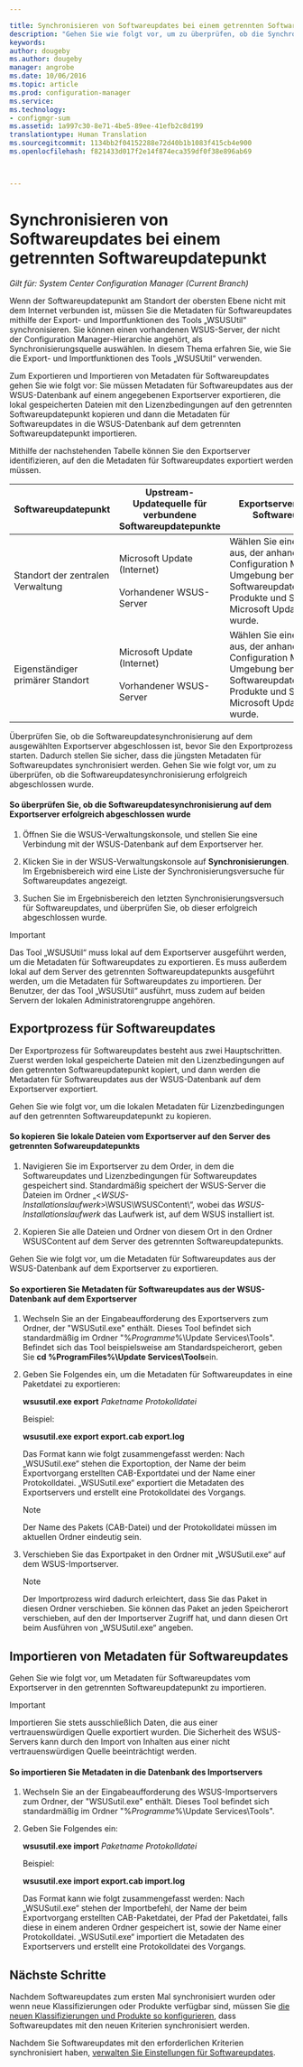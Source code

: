 ```yaml
---

title: Synchronisieren von Softwareupdates bei einem getrennten Softwareupdatepunkt | Configuration Manager
description: "Gehen Sie wie folgt vor, um zu überprüfen, ob die Synchronisierung von Softwareupdates auf dem Exportserver erfolgreich war, um Updates zu exportieren und um Metadaten von Updates zu importieren."
keywords: 
author: dougeby
ms.author: dougeby
manager: angrobe
ms.date: 10/06/2016
ms.topic: article
ms.prod: configuration-manager
ms.service: 
ms.technology:
- configmgr-sum
ms.assetid: 1a997c30-8e71-4be5-89ee-41efb2c8d199
translationtype: Human Translation
ms.sourcegitcommit: 1134bb2f04152288e72d40b1b1083f415cb4e900
ms.openlocfilehash: f821433d017f2e14f874eca359df0f38e896ab69



---
```


# <a name="synchronize-software-updates-from-a-disconnected-software-update-point"></a>Synchronisieren von Softwareupdates bei einem getrennten Softwareupdatepunkt  

*Gilt für: System Center Configuration Manager (Current Branch)*

 Wenn der Softwareupdatepunkt am Standort der obersten Ebene nicht mit dem Internet verbunden ist, müssen Sie die Metadaten für Softwareupdates mithilfe der Export- und Importfunktionen des Tools „WSUSUtil“ synchronisieren. Sie können einen vorhandenen WSUS-Server, der nicht der Configuration Manager-Hierarchie angehört, als Synchronisierungsquelle auswählen. In diesem Thema erfahren Sie, wie Sie die Export- und Importfunktionen des Tools „WSUSUtil“ verwenden.  

 Zum Exportieren und Importieren von Metadaten für Softwareupdates gehen Sie wie folgt vor: Sie müssen Metadaten für Softwareupdates aus der WSUS-Datenbank auf einem angegebenen Exportserver exportieren, die lokal gespeicherten Dateien mit den Lizenzbedingungen auf den getrennten Softwareupdatepunkt kopieren und dann die Metadaten für Softwareupdates in die WSUS-Datenbank auf dem getrennten Softwareupdatepunkt importieren.  

 Mithilfe der nachstehenden Tabelle können Sie den Exportserver identifizieren, auf den die Metadaten für Softwareupdates exportiert werden müssen.  

|Softwareupdatepunkt|Upstream-Updatequelle für verbundene Softwareupdatepunkte|Exportserver für getrennten Softwareupdatepunkt|  
|---------------------------|-----------------------------------------------------------------|------------------------------------------------------------|  
|Standort der zentralen Verwaltung|Microsoft Update (Internet)<br /><br /> Vorhandener WSUS-Server|Wählen Sie einen WSUS-Server aus, der anhand der in der Configuration Manager-Umgebung benötigten Softwareupdateklassifizierungen, Produkte und Sprachen mit Microsoft Update synchronisiert wurde.|  
|Eigenständiger primärer Standort|Microsoft Update (Internet)<br /><br /> Vorhandener WSUS-Server|Wählen Sie einen WSUS-Server aus, der anhand der in der Configuration Manager-Umgebung benötigten Softwareupdateklassifizierungen, Produkte und Sprachen mit Microsoft Update synchronisiert wurde.|  

 Überprüfen Sie, ob die Softwareupdatesynchronisierung auf dem ausgewählten Exportserver abgeschlossen ist, bevor Sie den Exportprozess starten. Dadurch stellen Sie sicher, dass die jüngsten Metadaten für Softwareupdates synchronisiert werden. Gehen Sie wie folgt vor, um zu überprüfen, ob die Softwareupdatesynchronisierung erfolgreich abgeschlossen wurde.  

#### <a name="to-verify-that-software-updates-synchronization-has-completed-successfully-on-the-export-server"></a>So überprüfen Sie, ob die Softwareupdatesynchronisierung auf dem Exportserver erfolgreich abgeschlossen wurde  

1.  Öffnen Sie die WSUS-Verwaltungskonsole, und stellen Sie eine Verbindung mit der WSUS-Datenbank auf dem Exportserver her.  

2.  Klicken Sie in der WSUS-Verwaltungskonsole auf **Synchronisierungen**. Im Ergebnisbereich wird eine Liste der Synchronisierungsversuche für Softwareupdates angezeigt.  

3.  Suchen Sie im Ergebnisbereich den letzten Synchronisierungsversuch für Softwareupdates, und überprüfen Sie, ob dieser erfolgreich abgeschlossen wurde.  

> [!IMPORTANT]  
>  Das Tool „WSUSUtil“ muss lokal auf dem Exportserver ausgeführt werden, um die Metadaten für Softwareupdates zu exportieren. Es muss außerdem lokal auf dem Server des getrennten Softwareupdatepunkts ausgeführt werden, um die Metadaten für Softwareupdates zu importieren. Der Benutzer, der das Tool „WSUSUtil“ ausführt, muss zudem auf beiden Servern der lokalen Administratorengruppe angehören.  

## <a name="export-process-for-software-updates"></a>Exportprozess für Softwareupdates  
 Der Exportprozess für Softwareupdates besteht aus zwei Hauptschritten. Zuerst werden lokal gespeicherte Dateien mit den Lizenzbedingungen auf den getrennten Softwareupdatepunkt kopiert, und dann werden die Metadaten für Softwareupdates aus der WSUS-Datenbank auf dem Exportserver exportiert.  

 Gehen Sie wie folgt vor, um die lokalen Metadaten für Lizenzbedingungen auf den getrennten Softwareupdatepunkt zu kopieren.  

#### <a name="to-copy-local-files-from-the-export-server-to-the-disconnected-software-update-point-server"></a>So kopieren Sie lokale Dateien vom Exportserver auf den Server des getrennten Sofwareupdatepunkts  

1.  Navigieren Sie im Exportserver zu dem Order, in dem die Softwareupdates und Lizenzbedingungen für Softwareupdates gespeichert sind. Standardmäßig speichert der WSUS-Server die Dateien im Ordner „<*WSUS-Installationslaufwerk*>\WSUS\WSUSContent\\“, wobei das *WSUS-Installationslaufwerk* das Laufwerk ist, auf dem WSUS installiert ist.  

2.  Kopieren Sie alle Dateien und Ordner von diesem Ort in den Ordner WSUSContent auf dem Server des getrennten Softwareupdatepunkts.  

 Gehen Sie wie folgt vor, um die Metadaten für Softwareupdates aus der WSUS-Datenbank auf dem Exportserver zu exportieren.  

#### <a name="to-export-software-updates-metadata-from-the-wsus-database-on-the-export-server"></a>So exportieren Sie Metadaten für Softwareupdates aus der WSUS-Datenbank auf dem Exportserver  

1.  Wechseln Sie an der Eingabeaufforderung des Exportservers zum Ordner, der "WSUSutil.exe" enthält. Dieses Tool befindet sich standardmäßig im Ordner "%*Programme*%\Update Services\Tools". Befindet sich das Tool beispielsweise am Standardspeicherort, geben Sie **cd %ProgramFiles%\Update Services\Tools**ein.  

2.  Geben Sie Folgendes ein, um die Metadaten für Softwareupdates in eine Paketdatei zu exportieren:  

     **wsusutil.exe export**  *Paketname*  *Protokolldatei*  

     Beispiel:  

     **wsusutil.exe export export.cab export.log**  

     Das Format kann wie folgt zusammengefasst werden: Nach „WSUSutil.exe“ stehen die Exportoption, der Name der beim Exportvorgang erstellten CAB-Exportdatei und der Name einer Protokolldatei. „WSUSutil.exe“ exportiert die Metadaten des Exportservers und erstellt eine Protokolldatei des Vorgangs.  

    > [!NOTE]  
    >  Der Name des Pakets (CAB-Datei) und der Protokolldatei müssen im aktuellen Ordner eindeutig sein.  

3.  Verschieben Sie das Exportpaket in den Ordner mit „WSUSutil.exe“ auf dem WSUS-Importserver.  

    > [!NOTE]  
    >  Der Importprozess wird dadurch erleichtert, dass Sie das Paket in diesen Ordner verschieben. Sie können das Paket an jeden Speicherort verschieben, auf den der Importserver Zugriff hat, und dann diesen Ort beim Ausführen von „WSUSutil.exe“ angeben.  

## <a name="import-software-updates-metadata"></a>Importieren von Metadaten für Softwareupdates  
 Gehen Sie wie folgt vor, um Metadaten für Softwareupdates vom Exportserver in den getrennten Softwareupdatepunkt zu importieren.  

> [!IMPORTANT]  
>  Importieren Sie stets ausschließlich Daten, die aus einer vertrauenswürdigen Quelle exportiert wurden. Die Sicherheit des WSUS-Servers kann durch den Import von Inhalten aus einer nicht vertrauenswürdigen Quelle beeinträchtigt werden.  

#### <a name="to-import-metadata-to-the-database-of-the-import-server"></a>So importieren Sie Metadaten in die Datenbank des Importservers  

1.  Wechseln Sie an der Eingabeaufforderung des WSUS-Importservers zum Ordner, der "WSUSutil.exe" enthält. Dieses Tool befindet sich standardmäßig im Ordner "%*Programme*%\Update Services\Tools".  

2.  Geben Sie Folgendes ein:  

     **wsusutil.exe import**  *Paketname*  *Protokolldatei*  

     Beispiel:  

     **wsusutil.exe import export.cab import.log**  

     Das Format kann wie folgt zusammengefasst werden: Nach „WSUSutil.exe“ stehen der Importbefehl, der Name der beim Exportvorgang erstellten CAB-Paketdatei, der Pfad der Paketdatei, falls diese in einem anderen Ordner gespeichert ist, sowie der Name einer Protokolldatei. „WSUSutil.exe“ importiert die Metadaten des Exportservers und erstellt eine Protokolldatei des Vorgangs.  

## <a name="next-steps"></a>Nächste Schritte
Nachdem Softwareupdates zum ersten Mal synchronisiert wurden oder wenn neue Klassifizierungen oder Produkte verfügbar sind, müssen Sie [die neuen Klassifizierungen und Produkte so konfigurieren](configure-classifications-and-products.md), dass Softwareupdates mit den neuen Kriterien synchronisiert werden.

Nachdem Sie Softwareupdates mit den erforderlichen Kriterien synchronisiert haben, [verwalten Sie Einstellungen für Softwareupdates](manage-settings-for-software-updates.md).  



<!--HONumber=Nov16_HO1-->


